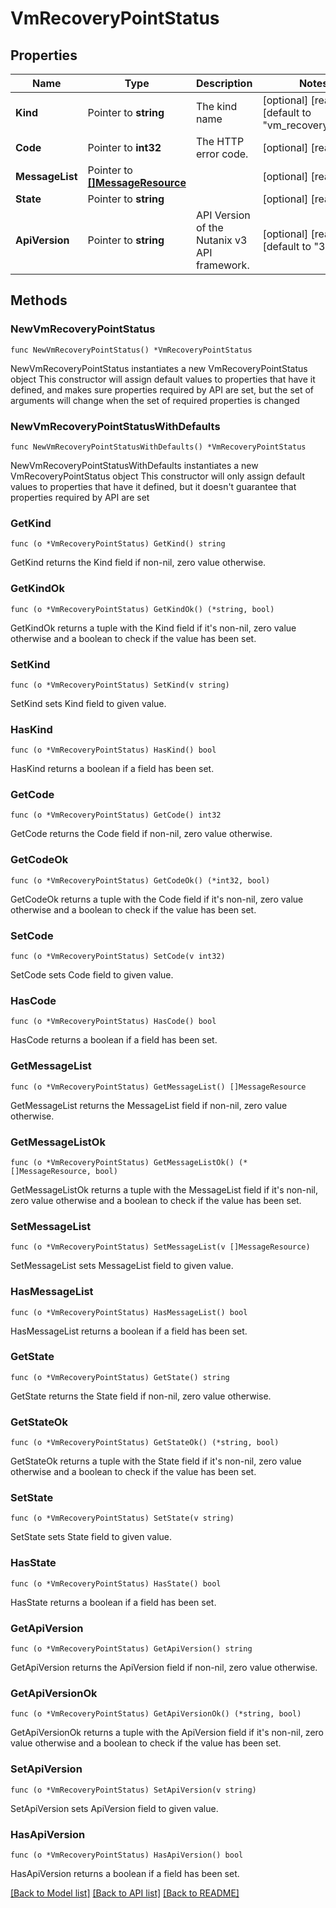 # VmRecoveryPointStatus

## Properties

Name | Type | Description | Notes
------------ | ------------- | ------------- | -------------
**Kind** | Pointer to **string** | The kind name | [optional] [readonly] [default to "vm_recovery_point"]
**Code** | Pointer to **int32** | The HTTP error code. | [optional] [readonly] 
**MessageList** | Pointer to [**[]MessageResource**](MessageResource.md) |  | [optional] [readonly] 
**State** | Pointer to **string** |  | [optional] [readonly] 
**ApiVersion** | Pointer to **string** | API Version of the Nutanix v3 API framework. | [optional] [readonly] [default to "3.1.0"]

## Methods

### NewVmRecoveryPointStatus

`func NewVmRecoveryPointStatus() *VmRecoveryPointStatus`

NewVmRecoveryPointStatus instantiates a new VmRecoveryPointStatus object
This constructor will assign default values to properties that have it defined,
and makes sure properties required by API are set, but the set of arguments
will change when the set of required properties is changed

### NewVmRecoveryPointStatusWithDefaults

`func NewVmRecoveryPointStatusWithDefaults() *VmRecoveryPointStatus`

NewVmRecoveryPointStatusWithDefaults instantiates a new VmRecoveryPointStatus object
This constructor will only assign default values to properties that have it defined,
but it doesn't guarantee that properties required by API are set

### GetKind

`func (o *VmRecoveryPointStatus) GetKind() string`

GetKind returns the Kind field if non-nil, zero value otherwise.

### GetKindOk

`func (o *VmRecoveryPointStatus) GetKindOk() (*string, bool)`

GetKindOk returns a tuple with the Kind field if it's non-nil, zero value otherwise
and a boolean to check if the value has been set.

### SetKind

`func (o *VmRecoveryPointStatus) SetKind(v string)`

SetKind sets Kind field to given value.

### HasKind

`func (o *VmRecoveryPointStatus) HasKind() bool`

HasKind returns a boolean if a field has been set.

### GetCode

`func (o *VmRecoveryPointStatus) GetCode() int32`

GetCode returns the Code field if non-nil, zero value otherwise.

### GetCodeOk

`func (o *VmRecoveryPointStatus) GetCodeOk() (*int32, bool)`

GetCodeOk returns a tuple with the Code field if it's non-nil, zero value otherwise
and a boolean to check if the value has been set.

### SetCode

`func (o *VmRecoveryPointStatus) SetCode(v int32)`

SetCode sets Code field to given value.

### HasCode

`func (o *VmRecoveryPointStatus) HasCode() bool`

HasCode returns a boolean if a field has been set.

### GetMessageList

`func (o *VmRecoveryPointStatus) GetMessageList() []MessageResource`

GetMessageList returns the MessageList field if non-nil, zero value otherwise.

### GetMessageListOk

`func (o *VmRecoveryPointStatus) GetMessageListOk() (*[]MessageResource, bool)`

GetMessageListOk returns a tuple with the MessageList field if it's non-nil, zero value otherwise
and a boolean to check if the value has been set.

### SetMessageList

`func (o *VmRecoveryPointStatus) SetMessageList(v []MessageResource)`

SetMessageList sets MessageList field to given value.

### HasMessageList

`func (o *VmRecoveryPointStatus) HasMessageList() bool`

HasMessageList returns a boolean if a field has been set.

### GetState

`func (o *VmRecoveryPointStatus) GetState() string`

GetState returns the State field if non-nil, zero value otherwise.

### GetStateOk

`func (o *VmRecoveryPointStatus) GetStateOk() (*string, bool)`

GetStateOk returns a tuple with the State field if it's non-nil, zero value otherwise
and a boolean to check if the value has been set.

### SetState

`func (o *VmRecoveryPointStatus) SetState(v string)`

SetState sets State field to given value.

### HasState

`func (o *VmRecoveryPointStatus) HasState() bool`

HasState returns a boolean if a field has been set.

### GetApiVersion

`func (o *VmRecoveryPointStatus) GetApiVersion() string`

GetApiVersion returns the ApiVersion field if non-nil, zero value otherwise.

### GetApiVersionOk

`func (o *VmRecoveryPointStatus) GetApiVersionOk() (*string, bool)`

GetApiVersionOk returns a tuple with the ApiVersion field if it's non-nil, zero value otherwise
and a boolean to check if the value has been set.

### SetApiVersion

`func (o *VmRecoveryPointStatus) SetApiVersion(v string)`

SetApiVersion sets ApiVersion field to given value.

### HasApiVersion

`func (o *VmRecoveryPointStatus) HasApiVersion() bool`

HasApiVersion returns a boolean if a field has been set.


[[Back to Model list]](../README.md#documentation-for-models) [[Back to API list]](../README.md#documentation-for-api-endpoints) [[Back to README]](../README.md)


